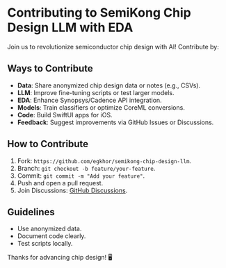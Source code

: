 # Contributing to SemiKong Chip Design LLM with EDA

Join us to revolutionize semiconductor chip design with AI! Contribute by:

## Ways to Contribute
- **Data**: Share anonymized chip design data or notes (e.g., CSVs).
- **LLM**: Improve fine-tuning scripts or test larger models.
- **EDA**: Enhance Synopsys/Cadence API integration.
- **Models**: Train classifiers or optimize CoreML conversions.
- **Code**: Build SwiftUI apps for iOS.
- **Feedback**: Suggest improvements via GitHub Issues or Discussions.

## How to Contribute
1. Fork: `https://github.com/egkhor/semikong-chip-design-llm`.
2. Branch: `git checkout -b feature/your-feature`.
3. Commit: `git commit -m "Add your feature"`.
4. Push and open a pull request.
5. Join Discussions: [GitHub Discussions](https://github.com/egkhor/semikong-chip-design-llm/discussions).

## Guidelines
- Use anonymized data.
- Document code clearly.
- Test scripts locally.

Thanks for advancing chip design! 🖥️
